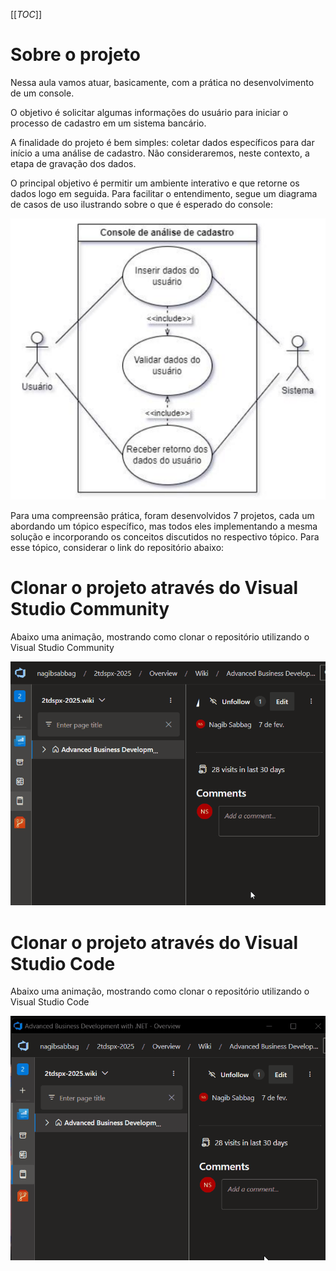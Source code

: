 [[_TOC_]]

# Sobre o projeto

Nessa aula vamos atuar, basicamente, com a prática no desenvolvimento de um console.

O objetivo é solicitar algumas informações do usuário para iniciar o processo de cadastro em um sistema bancário. 

A finalidade do projeto é bem simples: coletar dados específicos para dar início a uma análise de cadastro. Não consideraremos, neste contexto, a etapa de gravação dos dados. 

O principal objetivo é permitir um ambiente interativo e que retorne os dados logo em seguida. Para facilitar o entendimento, segue um diagrama de casos de uso ilustrando sobre o que é esperado do console:

![image.png](/.attachments/image-021bc87a-2e62-4609-b5b4-d42f2144f0b1.png)

Para uma compreensão prática, foram desenvolvidos 7 projetos, cada um abordando um tópico específico, mas todos eles implementando a mesma solução e incorporando os conceitos discutidos no respectivo tópico. Para esse tópico, considerar o link do repositório abaixo:

# Clonar o projeto através do Visual Studio Community

Abaixo uma animação, mostrando como clonar o repositório utilizando o Visual Studio Community

![animacao.gif](/.attachments/animacao-188b08e2-cf6d-4a1f-86f1-4ce6f62481d2.gif)

# Clonar o projeto através do Visual Studio Code

Abaixo uma animação, mostrando como clonar o repositório utilizando o Visual Studio Code

![animacao.gif](/.attachments/animacao-83fcdff1-36ab-4957-a3bc-7260da10d7f9.gif)